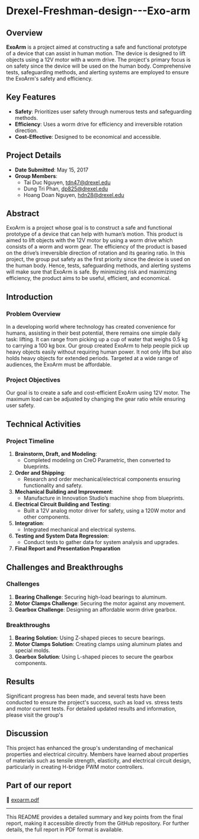 # Drexel-Freshman-design---Exo-arm

## Overview
**ExoArm** is a project aimed at constructing a safe and functional prototype of a device that can assist in human motion. The device is designed to lift objects using a 12V motor with a worm drive. The project's primary focus is on safety since the device will be used on the human body. Comprehensive tests, safeguarding methods, and alerting systems are employed to ensure the ExoArm's safety and efficiency.

## Key Features
- **Safety**: Prioritizes user safety through numerous tests and safeguarding methods.
- **Efficiency**: Uses a worm drive for efficiency and irreversible rotation direction.
- **Cost-Effective**: Designed to be economical and accessible.

## Project Details
- **Date Submitted**: May 15, 2017
- **Group Members**:
  - Tai Duc Nguyen, tdn47@drexel.edu
  - Dung Tri Phan, dp825@drexel.edu
  - Hoang Doan Nguyen, hdn28@drexel.edu

## Abstract
ExoArm is a project whose goal is to construct a safe and functional prototype of a device that can help with human’s motion. This product is aimed to lift objects with the 12V motor by using a worm drive which consists of a worm and worm gear. The efficiency of the product is based on the drive’s irreversible direction of rotation and its gearing ratio. In this project, the group put safety as the first priority since the device is used on the human body. Hence, tests, safeguarding methods, and alerting systems will make sure that ExoArm is safe. By minimizing risk and maximizing efficiency, the product aims to be useful, efficient, and economical.

## Introduction
### Problem Overview
In a developing world where technology has created convenience for humans, assisting in their best potential, there remains one simple daily task: lifting. It can range from picking up a cup of water that weighs 0.5 kg to carrying a 100 kg box. Our group created ExoArm to help people pick up heavy objects easily without requiring human power. It not only lifts but also holds heavy objects for extended periods. Targeted at a wide range of audiences, the ExoArm must be affordable.

### Project Objectives
Our goal is to create a safe and cost-efficient ExoArm using 12V motor. The maximum load can be adjusted by changing the gear ratio while ensuring user safety.

## Technical Activities
### Project Timeline
1. **Brainstorm, Draft, and Modeling**: 
   - Completed modeling on CreO Parametric, then converted to blueprints.
2. **Order and Shipping**: 
   - Research and order mechanical/electrical components ensuring functionality and safety.
3. **Mechanical Building and Improvement**:
   - Manufacture in Innovation Studio’s machine shop from blueprints.
4. **Electrical Circuit Building and Testing**:
   - Built a 12V analog motor driver for safety, using a 120W motor and other components.
5. **Integration**:
   - Integrated mechanical and electrical systems.
6. **Testing and System Data Regression**:
   - Conduct tests to gather data for system analysis and upgrades.
7. **Final Report and Presentation Preparation**

## Challenges and Breakthroughs
### Challenges
1. **Bearing Challenge**: Securing high-load bearings to aluminum.
2. **Motor Clamps Challenge**: Securing the motor against any movement.
3. **Gearbox Challenge**: Designing an affordable worm drive gearbox.

### Breakthroughs
1. **Bearing Solution**: Using Z-shaped pieces to secure bearings.
2. **Motor Clamps Solution**: Creating clamps using aluminum plates and special molds.
3. **Gearbox Solution**: Using L-shaped pieces to secure the gearbox components.

## Results
Significant progress has been made, and several tests have been conducted to ensure the project's success, such as load vs. stress tests and motor current tests. For detailed updated results and information, please visit the group's

## Discussion
This project has enhanced the group's understanding of mechanical properties and electrical circuitry. Members have learned about properties of materials such as tensile strength, elasticity, and electrical circuit design, particularly in creating H-bridge PWM motor controllers.

## Part of our report
📄 [exoarm.pdf](./exoarmdrexel.pdf)

---

This README provides a detailed summary and key points from the final report, making it accessible directly from the GitHub repository. For further details, the full report in PDF format is available.
